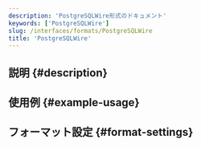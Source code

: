 ```yaml
---
description: 'PostgreSQLWire形式のドキュメント'
keywords: ['PostgreSQLWire']
slug: /interfaces/formats/PostgreSQLWire
title: 'PostgreSQLWire'
---
```


## 説明 {#description}

## 使用例 {#example-usage}

## フォーマット設定 {#format-settings}

